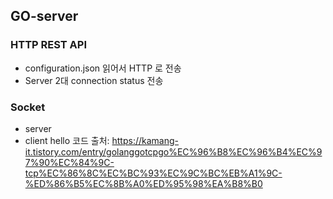 ## GO-server 

### HTTP REST API
- configuration.json 읽어서 HTTP 로 전송
- Server 2대 connection status 전송

### Socket 
- server 
- client
hello 코드 출처: https://kamang-it.tistory.com/entry/golanggotcpgo%EC%96%B8%EC%96%B4%EC%97%90%EC%84%9C-tcp%EC%86%8C%EC%BC%93%EC%9C%BC%EB%A1%9C-%ED%86%B5%EC%8B%A0%ED%95%98%EA%B8%B0